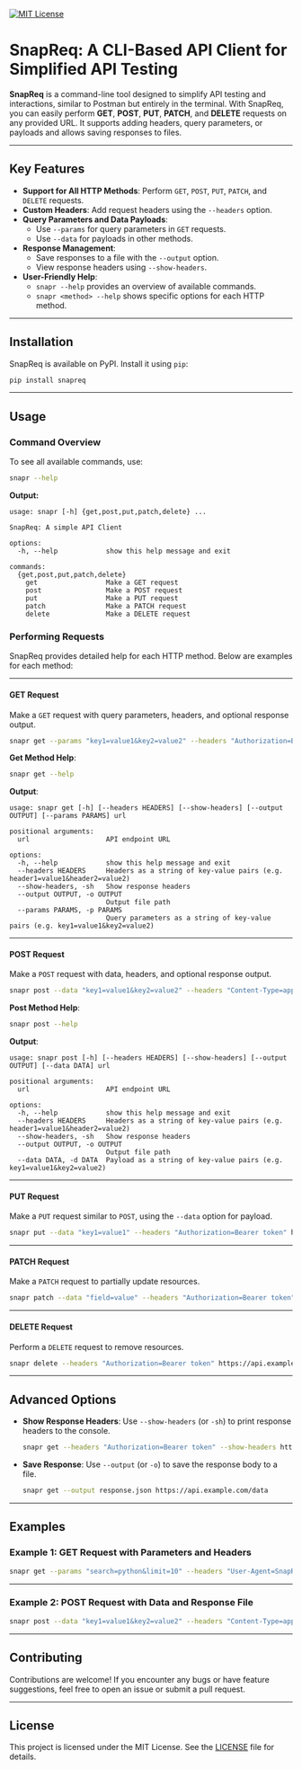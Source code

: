[![MIT License](https://img.shields.io/badge/License-MIT-blue.svg)](https://choosealicense.com/licenses/mit/)

# SnapReq: A CLI-Based API Client for Simplified API Testing

**SnapReq** is a command-line tool designed to simplify API testing and interactions, similar to Postman but entirely in the terminal. With SnapReq, you can easily perform **GET**, **POST**, **PUT**, **PATCH**, and **DELETE** requests on any provided URL. It supports adding headers, query parameters, or payloads and allows saving responses to files.

---

## Key Features

- **Support for All HTTP Methods**: Perform `GET`, `POST`, `PUT`, `PATCH`, and `DELETE` requests.
- **Custom Headers**: Add request headers using the `--headers` option.
- **Query Parameters and Data Payloads**:
  - Use `--params` for query parameters in `GET` requests.
  - Use `--data` for payloads in other methods.
- **Response Management**:
  - Save responses to a file with the `--output` option.
  - View response headers using `--show-headers`.
- **User-Friendly Help**:
  - `snapr --help` provides an overview of available commands.
  - `snapr <method> --help` shows specific options for each HTTP method.

---

## Installation

SnapReq is available on PyPI. Install it using `pip`:

```bash
pip install snapreq
```

---

## Usage

### Command Overview

To see all available commands, use:

```bash
snapr --help
```

**Output:**

```
usage: snapr [-h] {get,post,put,patch,delete} ...

SnapReq: A simple API Client

options:
  -h, --help            show this help message and exit

commands:
  {get,post,put,patch,delete}
    get                 Make a GET request
    post                Make a POST request
    put                 Make a PUT request
    patch               Make a PATCH request
    delete              Make a DELETE request
```

### Performing Requests

SnapReq provides detailed help for each HTTP method. Below are examples for each method:

---

#### **GET Request**

Make a `GET` request with query parameters, headers, and optional response output.

```bash
snapr get --params "key1=value1&key2=value2" --headers "Authorization=Bearer token" --output response.json https://api.example.com/data
```

**Get Method Help**:
```bash
snapr get --help
```

**Output**:
```
usage: snapr get [-h] [--headers HEADERS] [--show-headers] [--output OUTPUT] [--params PARAMS] url

positional arguments:
  url                   API endpoint URL

options:
  -h, --help            show this help message and exit
  --headers HEADERS     Headers as a string of key-value pairs (e.g. header1=value1&header2=value2)
  --show-headers, -sh   Show response headers
  --output OUTPUT, -o OUTPUT
                        Output file path
  --params PARAMS, -p PARAMS
                        Query parameters as a string of key-value pairs (e.g. key1=value1&key2=value2)
```

---

#### **POST Request**

Make a `POST` request with data, headers, and optional response output.

```bash
snapr post --data "key1=value1&key2=value2" --headers "Content-Type=application/json" --output response.json https://api.example.com/data
```

**Post Method Help**:
```bash
snapr post --help
```

**Output**:
```
usage: snapr post [-h] [--headers HEADERS] [--show-headers] [--output OUTPUT] [--data DATA] url

positional arguments:
  url                   API endpoint URL

options:
  -h, --help            show this help message and exit
  --headers HEADERS     Headers as a string of key-value pairs (e.g. header1=value1&header2=value2)
  --show-headers, -sh   Show response headers
  --output OUTPUT, -o OUTPUT
                        Output file path
  --data DATA, -d DATA  Payload as a string of key-value pairs (e.g. key1=value1&key2=value2)
```

---

#### **PUT Request**

Make a `PUT` request similar to `POST`, using the `--data` option for payload.

```bash
snapr put --data "key1=value1" --headers "Authorization=Bearer token" https://api.example.com/data
```

---

#### **PATCH Request**

Make a `PATCH` request to partially update resources.

```bash
snapr patch --data "field=value" --headers "Authorization=Bearer token" https://api.example.com/data
```

---

#### **DELETE Request**

Perform a `DELETE` request to remove resources.

```bash
snapr delete --headers "Authorization=Bearer token" https://api.example.com/resource
```

---

## Advanced Options

- **Show Response Headers**:
  Use `--show-headers` (or `-sh`) to print response headers to the console.
  ```bash
  snapr get --headers "Authorization=Bearer token" --show-headers https://api.example.com/data
  ```

- **Save Response**:
  Use `--output` (or `-o`) to save the response body to a file.
  ```bash
  snapr get --output response.json https://api.example.com/data
  ```

---

## Examples

### Example 1: GET Request with Parameters and Headers

```bash
snapr get --params "search=python&limit=10" --headers "User-Agent=SnapReq" https://api.example.com/search
```

---

### Example 2: POST Request with Data and Response File

```bash
snapr post --data "key1=value1&key2=value2" --headers "Content-Type=application/json" --output post_response.json https://api.example.com/resource
```

---

## Contributing

Contributions are welcome! If you encounter any bugs or have feature suggestions, feel free to open an issue or submit a pull request.

---

## License

This project is licensed under the MIT License. See the [LICENSE](LICENSE) file for details.